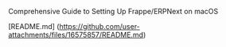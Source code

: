 Comprehensive Guide to Setting Up Frappe/ERPNext on macOS

[README.md] (https://github.com/user-attachments/files/16575857/README.md)
